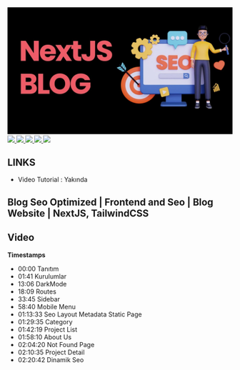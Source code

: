 <a href="" rel="nofollow">
<img src="https://github.com/efegorkemumit/myblog-nextjs14/blob/master/public/blog.jpg"
 style="max-width: 100%;">
</a>

<div></div>

<a href="https://www.instagram.com/efegorkemumit/" rel="nofollow">
<img src="https://efegorkemumit.github.io/assets/img/iconss/instagram.png" style="max-width: 10%;">
</a>

<a href="https://efegorkemumit.com/" rel="nofollow">
<img src="https://efegorkemumit.github.io/assets/img/iconss/website.png" style="max-width: 10%;">
</a>

<a href="https://github.com/efegorkemumit" rel="nofollow">
<img src="https://efegorkemumit.github.io/assets/img/iconss/github.png" style="max-width: 10%;">
</a>

<a href="https://www.linkedin.com/in/efe-g%C3%B6rkem-%C3%BCmit-a084009b/" rel="nofollow">
<img src="https://efegorkemumit.github.io/assets/img/iconss/linkedin.png" style="max-width: 10%;">
</a>

<a href="https://www.youtube.com/@EfeGorkemUmit?sub_confirmation=1" rel="nofollow">
<img src="https://efegorkemumit.github.io/assets/img/iconss/youtube.png" style="max-width: 10%;">
</a>


<div style="height:25px">

## LINKS


- Video Tutorial : Yakında




##  Blog Seo Optimized | Frontend and Seo | Blog Website |  NextJS, TailwindCSS

## Video

**Timestamps**
- 00:00 Tanıtım
- 01:41 Kurulumlar
- 13:06 DarkMode
- 18:09 Routes
- 33:45 Sidebar
- 58:40 Mobile Menu
- 01:13:33 Seo Layout Metadata Static Page
- 01:29:35 Category
- 01:42:19 Project List
- 01:58:10 About Us
- 02:04:20 Not Found Page
- 02:10:35 Project Detail
- 02:20:42 Dinamik Seo




